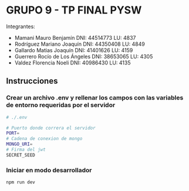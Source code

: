 # GRUPO 9 - TP FINAL PYSW

Integrantes: 
- Mamani Mauro Benjamín         DNI: 44514773 LU: 4837
- Rodríguez Mariano Joaquín     DNI: 44350408 LU: 4849
- Gallardo Matias Joaquín       DNI: 41401626 LU: 4159 
- Guerrero Rocío de Los Ángeles DNI: 38653065 LU: 4305 
- Valdez Florencia Noeli        DNI: 40986430 LU: 4135 


## Instrucciones

### Crear un archivo .env y rellenar los campos con las variables de entorno requeridas por el servidor

```bash
# ./.env

# Puerto donde correra el servidor
PORT=
# Cadena de conexion de mongo
MONGO_URI=
# Firma del jwt
SECRET_SEED
```

### Iniciar en modo desarrollador

```
npm run dev
```